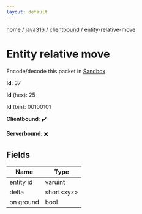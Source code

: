 ```yaml
---
layout: default
---
```


[home](/)  /  [java316](/protocol/java316)  /  [clientbound](/protocol/java316/clientbound)  /  entity-relative-move

# Entity relative move

Encode/decode this packet in [Sandbox](../../../sandbox/java316#Clientbound.EntityRelativeMove)

**Id**: 37

**Id** (hex): 25

**Id** (bin): 00100101

**Clientbound**: ✔️

**Serverbound**: ✖️

## Fields

Name | Type
---|---
entity id | varuint
delta | short&lt;xyz&gt;
on ground | bool
